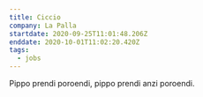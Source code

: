 ```yaml
---
title: Ciccio
company: La Palla
startdate: 2020-09-25T11:01:48.206Z
enddate: 2020-10-01T11:02:20.420Z
tags:
  - jobs
---
```

Pippo prendi poroendi, pippo prendi anzi poroendi.